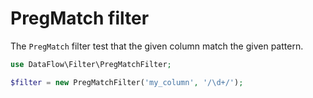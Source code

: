 # PregMatch filter

The ``PregMatch`` filter test that the given column match the given pattern.

```php
use DataFlow\Filter\PregMatchFilter;

$filter = new PregMatchFilter('my_column', '/\d+/');
```
